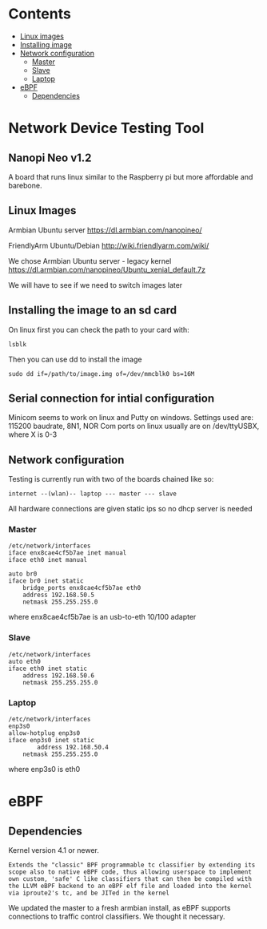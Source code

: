 # Contents

* [Linux images](#linux-images)
* [Installing image](#installing-the-image-to-an-sd-card)
* [Network configuration](#network-configuration)
    * [Master](#master)
    * [Slave](#slave)
    * [Laptop](#laptop)
* [eBPF](#ebpf)
    * [Dependencies](#dependencies)

# Network Device Testing Tool


## Nanopi Neo v1.2

A board that runs linux similar to the Raspberry pi but more affordable and barebone.


## Linux Images

Armbian Ubuntu server
https://dl.armbian.com/nanopineo/

FriendlyArm Ubuntu/Debian
http://wiki.friendlyarm.com/wiki/


We chose Armbian Ubuntu server - legacy kernel
https://dl.armbian.com/nanopineo/Ubuntu_xenial_default.7z

We will have to see if we need to switch images later


## Installing the image to an sd card

On linux first you can check the path to your card with:
```
lsblk
```
Then you can use dd to install the image
```
sudo dd if=/path/to/image.img of=/dev/mmcblk0 bs=16M
```


## Serial connection for intial configuration

Minicom seems to work on linux and Putty on windows.
Settings used are: 115200 baudrate, 8N1, NOR
Com ports on linux usually are on /dev/ttyUSBX, where X is 0-3


## Network configuration

Testing is currently run with two of the boards chained like so:

	internet --(wlan)-- laptop --- master --- slave

All hardware connections are given static ips so no dhcp server is needed


### Master
```
/etc/network/interfaces
iface enx8cae4cf5b7ae inet manual
iface eth0 inet manual

auto br0
iface br0 inet static
	bridge_ports enx8cae4cf5b7ae eth0
	address 192.168.50.5
	netmask 255.255.255.0
```
where enx8cae4cf5b7ae is an usb-to-eth 10/100 adapter

### Slave
```
/etc/network/interfaces
auto eth0
iface eth0 inet static
	address 192.168.50.6
	netmask 255.255.255.0
```

### Laptop
```
/etc/network/interfaces
enp3s0
allow-hotplug enp3s0
iface enp3s0 inet static
        address 192.168.50.4
	netmask 255.255.255.0
```
where enp3s0 is eth0

# eBPF

## Dependencies

Kernel version 4.1 or newer.
```
Extends the "classic" BPF programmable tc classifier by extending its scope also to native eBPF code, thus allowing userspace to implement own custom, 'safe' C like classifiers that can then be compiled with the LLVM eBPF backend to an eBPF elf file and loaded into the kernel via iproute2's tc, and be JITed in the kernel
```
We updated the master to a fresh armbian install, as eBPF supports connections to traffic control classifiers. We thought it necessary.

